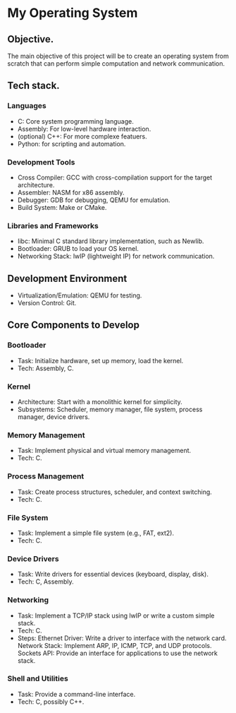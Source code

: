 # My Operating System
 
## Objective.
The main objective of this project will be to create an operating system from scratch that can perform simple computation and network communication.

## Tech stack.

### Languages
- C: Core system programming language.
- Assembly: For low-level hardware interaction.
- (optional) C++: For more complexe featuers.
- Python: for scripting and automation.

### Development Tools
- Cross Compiler: GCC with cross-compilation support for the target architecture.
- Assembler: NASM for x86 assembly.
- Debugger: GDB for debugging, QEMU for emulation.
- Build System: Make or CMake.

### Libraries and Frameworks

- libc: Minimal C standard library implementation, such as Newlib.
- Bootloader: GRUB to load your OS kernel.
- Networking Stack: lwIP (lightweight IP) for network communication.

## Development Environment
- Virtualization/Emulation: QEMU for testing.
- Version Control: Git.

## Core Components to Develop

### Bootloader

- Task: Initialize hardware, set up memory, load the kernel.
- Tech: Assembly, C.

### Kernel

- Architecture: Start with a monolithic kernel for simplicity.
- Subsystems: Scheduler, memory manager, file system, process manager, device drivers.

### Memory Management

- Task: Implement physical and virtual memory management.
- Tech: C.

### Process Management

- Task: Create process structures, scheduler, and context switching.
- Tech: C.

### File System

- Task: Implement a simple file system (e.g., FAT, ext2).
- Tech: C.

### Device Drivers

- Task: Write drivers for essential devices (keyboard, display, disk).
- Tech: C, Assembly.

### Networking

- Task: Implement a TCP/IP stack using lwIP or write a custom simple stack.
- Tech: C.
- Steps:
        Ethernet Driver: Write a driver to interface with the network card.
        Network Stack: Implement ARP, IP, ICMP, TCP, and UDP protocols.
        Sockets API: Provide an interface for applications to use the network stack.

### Shell and Utilities

- Task: Provide a command-line interface.
- Tech: C, possibly C++.

